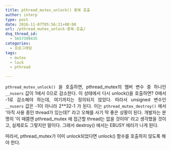 ```yaml
---
title: pthread_mutex_unlock() 중복 호출
author: interp
type: post
date: 2016-11-07T05:56:21+00:00
url: /pthread_mutex_unlock-중복-호출/
dsq_thread_id:
  - 5657399435
categories:
  - 프로그래밍
tags:
  - mutex
  - lock
  - pthread

---
```

<p style="text-align: justify;">
  <code>pthread_mutex_unlock()</code> 을 호출하면, pthread_mutex의 멤버 변수 중 하나인 <code>__nusers</code> 값이 1에서 0으로 감소한다. 이 상태에서 다시 unlock()을 호출하면? 0에서 -1로 감소해야 하는데, 여기까지는 정의되지 않았다. 따라서 unsigned 변수인 <code>__nusers</code> 값은 -1이 아니라 2**32-1 가 된다. 이는 <code>pthread_mutex_destroy()</code> 에서 '아직 사용 중인 thread가 있는데?' 라고 오해를 사기 딱 좋은 상황이 된다. 개발자는 분명히 '이 때쯤엔 pthread_mutex 에 접근할 thread는 없을 것이야' 라고 생각했을 것이고, 실제로도 그렇지만 말이다. 그래서 destroy() 에서는 EBUSY 에러가 나게 된다.
</p>

따라서, pthread_mutex가 이미 unlock되었다면 unlock() 함수를 호출하지 않도록 해야 한다.
